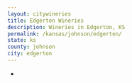 ```yaml
---
layout: citywineries
title: Edgerton Wineries
description: Wineries in Edgerton, KS
permalink: /kansas/johnson/edgerton/
state: ks
county: johnson
city: edgerton
---
```

-
